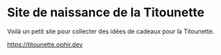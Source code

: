 # Site de naissance de la Titounette

Voilà un petit site pour collecter des idées de cadeaux pour la Titounette.

https://titounette.ophir.dev
